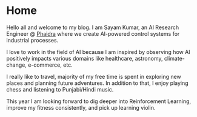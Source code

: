 # Home

Hello all and welcome to my blog. I am Sayam Kumar, an AI Research Engineer @ [Phaidra](http://phaidra.ai/) where we create AI-powered control systems for industrial processes.

I love to work in the field of AI because I am inspired by observing how AI positively impacts various domains like healthcare, astronomy, climate-change, e-commerce, etc.

I really like to travel, majority of my free time is spent in exploring new places and planning future adventures. In addition to that, I enjoy playing chess and listening to Punjabi/Hindi music.

This year I am looking forward to dig deeper into Reinforcement Learning, improve my fitness consistently, and pick up learning violin.
